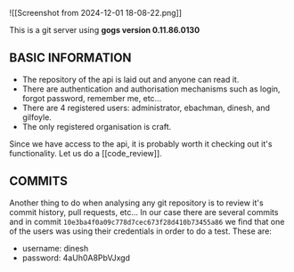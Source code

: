 ![[Screenshot from 2024-12-01 18-08-22.png]]

This is a git server using **gogs version 0.11.86.0130** 

## BASIC INFORMATION

- The repository of the api is laid out and anyone can read it.
- There are authentication and authorisation mechanisms such as login, forgot password, remember me, etc...
- There are 4 registered users: administrator, ebachman, dinesh, and gilfoyle. 
- The only registered organisation is craft.

Since we have access to the api, it is probably worth it checking out it's functionality. Let us do a [[code_review]].

## COMMITS

Another thing to do when analysing any git repository is to review it's commit history, pull requests, etc... In our case there are several commits and in commit `10e3ba4f0a09c778d7cec673f28d410b73455a86` we find that one of the users was using their credentials in order to do a test. These are:

- username: dinesh
- password: 4aUh0A8PbVJxgd
